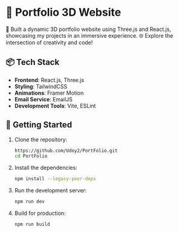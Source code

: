 # 🚀 Portfolio 3D Website

🚀 Built a dynamic 3D portfolio website using Three.js and React.js, showcasing my projects in an immersive experience. 🌐 Explore the intersection of creativity and code!


## 📦 Tech Stack

- **Frontend**: React.js, Three.js
- **Styling**: TailwindCSS
- **Animations**: Framer Motion
- **Email Service**: EmailJS
- **Development Tools**: Vite, ESLint

## 🚀 Getting Started

1. Clone the repository:

   ```bash
   https://github.com/Udoy2/PortFolio.git
   cd PortFolio
   ```

2. Install the dependencies:

   ```bash
   npm install --legacy-peer-deps
   ```

3. Run the development server:

   ```bash
   npm run dev
   ```

4. Build for production:

   ```bash
   npm run build
   ```

